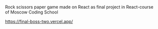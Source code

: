 Rock scissors paper game made on React as final project in React-course of Moscow Coding School 

https://final-boss-two.vercel.app/
